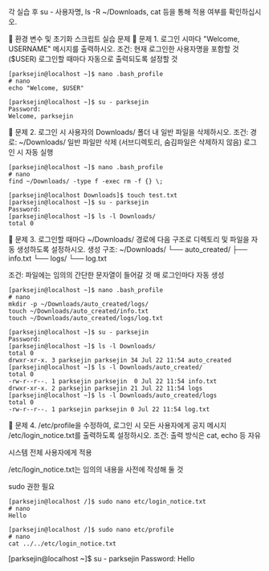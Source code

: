 각 실습 후 su - 사용자명, ls -R ~/Downloads, cat 등을 통해 적용 여부를 확인하십시오.

🧪 환경 변수 및 초기화 스크립트 실습 문제
🔹 문제 1. 로그인 시마다 "Welcome, USERNAME" 메시지를 출력하시오.
조건:
현재 로그인한 사용자명을 포함할 것 ($USER)
로그인할 때마다 자동으로 출력되도록 설정할 것
```
[parksejin@localhost ~]$ nano .bash_profile
# nano
echo "Welcome, $USER"
```
```
[parksejin@localhost ~]$ su - parksejin
Password: 
Welcome, parksejin
```
🔹 문제 2. 로그인 시 사용자의 Downloads/ 폴더 내 일반 파일을 삭제하시오.
조건:
경로: ~/Downloads/
일반 파일만 삭제 (서브디렉토리, 숨김파일은 삭제하지 않음)
로그인 시 자동 실행
```
[parksejin@localhost ~]$ nano .bash_profile
# nano
find ~/Downloads/ -type f -exec rm -f {} \;
```
```
[parksejin@localhost Downloads]$ touch test.txt
[parksejin@localhost ~]$ su - parksejin
Password: 
[parksejin@localhost ~]$ ls -l Downloads/
total 0
```
🔹 문제 3. 로그인할 때마다 ~/Downloads/ 경로에 다음 구조로 디렉토리 및 파일을 자동 생성하도록 설정하시오.
생성 구조:
~/Downloads/
 └── auto_created/
      ├── info.txt
      └── logs/
           └── log.txt

조건:
파일에는 임의의 간단한 문자열이 들어갈 것
매 로그인마다 자동 생성
```
[parksejin@localhost ~]$ nano .bash_profile
# nano
mkdir -p ~/Downloads/auto_created/logs/
touch ~/Downloads/auto_created/info.txt
touch ~/Downloads/auto_created/logs/log.txt
```
```
[parksejin@localhost ~]$ su - parksejin
Password: 
[parksejin@localhost ~]$ ls -l Downloads/
total 0
drwxr-xr-x. 3 parksejin parksejin 34 Jul 22 11:54 auto_created
[parksejin@localhost ~]$ ls -l Downloads/auto_created/
total 0
-rw-r--r--. 1 parksejin parksejin  0 Jul 22 11:54 info.txt
drwxr-xr-x. 2 parksejin parksejin 21 Jul 22 11:54 logs
[parksejin@localhost ~]$ ls -l Downloads/auto_created/logs
total 0
-rw-r--r--. 1 parksejin parksejin 0 Jul 22 11:54 log.txt
```

🔹 문제 4. /etc/profile을 수정하여, 로그인 시 모든 사용자에게 공지 메시지 /etc/login_notice.txt를 출력하도록 설정하시오.
조건:
출력 방식은 cat, echo 등 자유


시스템 전체 사용자에게 적용


/etc/login_notice.txt는 임의의 내용을 사전에 작성해 둘 것


sudo 권한 필요
```
[parksejin@localhost /]$ sudo nano etc/login_notice.txt
# nano
Hello
```
```
[parksejin@localhost /]$ sudo nano etc/profile
# nano
cat ../../etc/login_notice.txt
```
[parksejin@localhost ~]$ su - parksejin 
Password: 
Hello